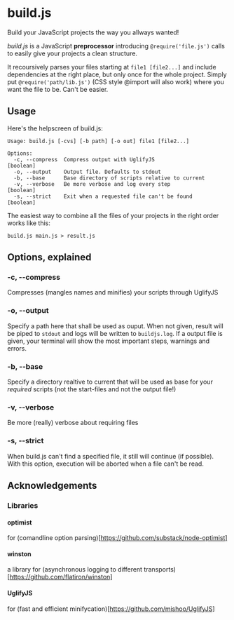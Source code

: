 # build.js
Build your JavaScript projects the way you allways wanted!

*build.js* is a JavaScript **preprocessor** introducing `@require('file.js')` calls to easily give your projects a clean structure.

It recoursively parses your files starting at `file1 [file2...]` and include dependencies at the right place, but only once for the whole project. Simply put `@require('path/lib.js')` (CSS style @import will also work) where you want the file to be. Can't be easier.

## Usage
Here's the helpscreen of build.js: 

	Usage: build.js [-cvs] [-b path] [-o out] file1 [file2...]

	Options:
	  -c, --compress  Compress output with UglifyJS                  [boolean]
	  -o, --output    Output file. Defaults to stdout              
	  -b, --base      Base directory of scripts relative to current
	  -v, --verbose   Be more verbose and log every step             [boolean]
	  -s, --strict    Exit when a requested file can't be found      [boolean]

The easiest way to combine all the files of your projects in the right order works like this:

`build.js main.js > result.js`

## Options, explained
### -c, --compress
Compresses (mangles names and minifies) your scripts through UglifyJS

### -o, --output
Specify a path here that shall be used as ouput. When not given, result will be piped to `stdout` and logs will be written to `buildjs.log`. If a output file is given, your terminal will show the most important steps, warnings and errors.

### -b, --base
Specify a directory realtive to current that will be used as base for your *required* scripts (not the start-files and not the output file!)

### -v, --verbose
Be more (really) verbose about requiring files

### -s, --strict
When build.js can't find a specified file, it still will continue (if possible). With this option, execution will be aborted when a file can't be read.

## Acknowledgements 
### Libraries
#### optimist
for (comandline option parsing)[https://github.com/substack/node-optimist]

#### winston
a library for (asynchronous logging to different transports)[https://github.com/flatiron/winston]

#### UglifyJS
for (fast and efficient minifycation)[https://github.com/mishoo/UglifyJS]